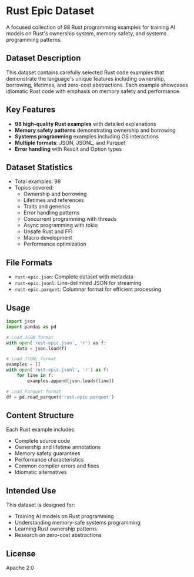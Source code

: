 # Rust Epic Dataset

A focused collection of 98 Rust programming examples for training AI models on Rust's ownership system, memory safety, and systems programming patterns.

## Dataset Description

This dataset contains carefully selected Rust code examples that demonstrate the language's unique features including ownership, borrowing, lifetimes, and zero-cost abstractions. Each example showcases idiomatic Rust code with emphasis on memory safety and performance.

## Key Features

- **98 high-quality Rust examples** with detailed explanations
- **Memory safety patterns** demonstrating ownership and borrowing
- **Systems programming** examples including OS interactions
- **Multiple formats**: JSON, JSONL, and Parquet
- **Error handling** with Result and Option types

## Dataset Statistics

- Total examples: 98
- Topics covered:
  - Ownership and borrowing
  - Lifetimes and references
  - Traits and generics
  - Error handling patterns
  - Concurrent programming with threads
  - Async programming with tokio
  - Unsafe Rust and FFI
  - Macro development
  - Performance optimization

## File Formats

- `rust-epic.json`: Complete dataset with metadata
- `rust-epic.jsonl`: Line-delimited JSON for streaming
- `rust-epic.parquet`: Columnar format for efficient processing

## Usage

```python
import json
import pandas as pd

# Load JSON format
with open('rust-epic.json', 'r') as f:
    data = json.load(f)

# Load JSONL format
examples = []
with open('rust-epic.jsonl', 'r') as f:
    for line in f:
        examples.append(json.loads(line))

# Load Parquet format
df = pd.read_parquet('rust-epic.parquet')
```

## Content Structure

Each Rust example includes:
- Complete source code
- Ownership and lifetime annotations
- Memory safety guarantees
- Performance characteristics
- Common compiler errors and fixes
- Idiomatic alternatives

## Intended Use

This dataset is designed for:
- Training AI models on Rust programming
- Understanding memory-safe systems programming
- Learning Rust ownership patterns
- Research on zero-cost abstractions

## License

Apache 2.0